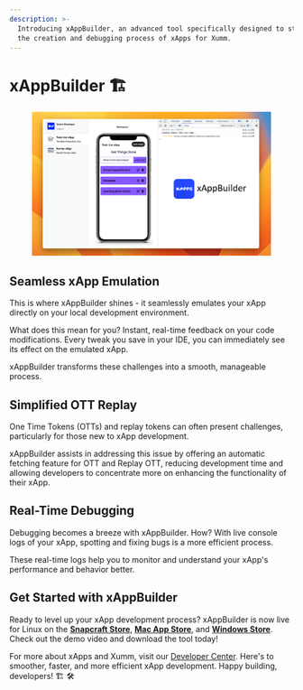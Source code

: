 ```yaml
---
description: >-
  Introducing xAppBuilder, an advanced tool specifically designed to streamline
  the creation and debugging process of xApps for Xumm.
---
```


# xAppBuilder 🏗️

<figure><img src="../../../.gitbook/assets/Screenshot 2023-07-19 at 11.48.12 AM.png" alt=""><figcaption></figcaption></figure>

## Seamless xApp Emulation

This is where xAppBuilder shines - it seamlessly emulates your xApp directly on your local development environment.

What does this mean for you? Instant, real-time feedback on your code modifications. Every tweak you save in your IDE, you can immediately see its effect on the emulated xApp.

xAppBuilder transforms these challenges into a smooth, manageable process.

## Simplified OTT Replay

One Time Tokens (OTTs) and replay tokens can often present challenges, particularly for those new to xApp development.&#x20;

xAppBuilder assists in addressing this issue by offering an automatic fetching feature for OTT and Replay OTT, reducing development time and allowing developers to concentrate more on enhancing the functionality of their xApp.

## Real-Time Debugging

Debugging becomes a breeze with xAppBuilder. How? With live console logs of your xApp, spotting and fixing bugs is a more efficient process.&#x20;

These real-time logs help you to monitor and understand your xApp's performance and behavior better.

## Get Started with xAppBuilder

Ready to level up your xApp development process? xAppBuilder is now live for Linux on the [**Snapcraft Store**](https://snapcraft.io/xapp-builder), [**Mac App Store**](https://apps.apple.com/nl/app/xappbuilder/id6447613145?l=en-GB\&mt=12), and [**Windows Store**](https://apps.microsoft.com/store/detail/xappbuilder/9N38F4HZVDRZ?hl=en-sz\&gl=sz). Check out the demo video and download the tool today!

For more about xApps and Xumm, visit our [Developer Center](https://docs.xumm.dev/). Here's to smoother, faster, and more efficient xApp development. Happy building, developers! 🏗️ 🛠️

